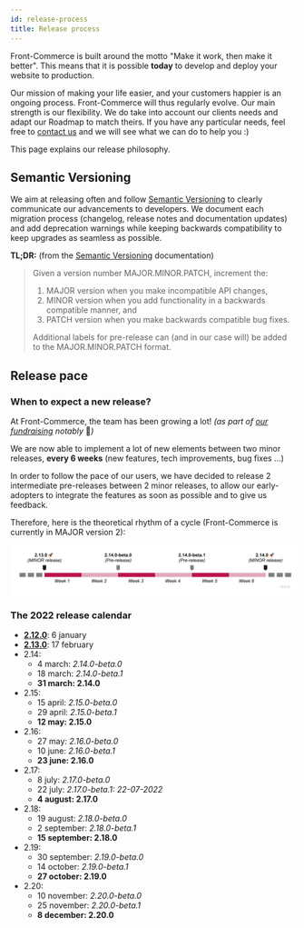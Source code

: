 ```yaml
---
id: release-process
title: Release process
---
```


Front-Commerce is built around the motto "Make it work, then make it better". This means that it is possible **today** to develop and deploy your website to production.

Our mission of making your life easier, and your customers happier is an ongoing process. Front-Commerce will thus regularly evolve. Our main strength is our flexibility. We do take into account our clients needs and adapt our Roadmap to match theirs. If you have any particular needs, feel free to <span class="intercom-launcher">[contact us](mailto:hello@front-commerce.com)</span> and we will see what we can do to help you :)

This page explains our release philosophy.

## Semantic Versioning

We aim at releasing often and follow [Semantic Versioning](https://semver.org) to clearly communicate our advancements to developers. We document each migration process (changelog, release notes and documentation updates) and add deprecation warnings while keeping backwards compatibility to keep upgrades as seamless as possible.

**TL;DR:** (from the [Semantic Versioning](https://semver.org) documentation)

> Given a version number MAJOR.MINOR.PATCH, increment the:
>
> 1. MAJOR version when you make incompatible API changes,
> 2. MINOR version when you add functionality in a backwards compatible manner, and
> 3. PATCH version when you make backwards compatible bug fixes.
>
> Additional labels for pre-release can (and in our case will) be added to the MAJOR.MINOR.PATCH format.

## Release pace

### When to expect a new release?

At Front-Commerce, the team has been growing a lot! _(as part of [our fundraising](https://www.usine-digitale.fr/article/front-commerce-leve-1-5-million-d-euros-pour-sa-solution-d-optimisation-des-boutiques-en-ligne.N1163477) notably_ 👀*)*

We are now able to implement a lot of new elements between two minor releases, **every 6 weeks** (new features, tech improvements, bug fixes ...)

In order to follow the pace of our users, we have decided to release 2 intermediate pre-releases between 2 minor releases, to allow our early-adopters to integrate the features as soon as possible and to give us feedback.

Therefore, here is the theoretical rhythm of a cycle (Front-Commerce is currently in MAJOR version 2):

![Front-Commerce’s release pace and cycles](/docs/appendices/assets/release-pace.jpg)

### The 2022 release calendar

- **[2.12.0](/docs/appendices/release-notes.html#2-12-0-2022-01-06)**: 6 january
- **[2.13.0](/docs/appendices/migration-guides.html#2-12-0-gt-2-13-0)**: 17 february
- 2.14:
  - 4 march: _2.14.0-beta.0_
  - 18 march: _2.14.0-beta.1_
  - **31 march: 2.14.0**
- 2.15:
  - 15 april: _2.15.0-beta.0_
  - 29 april: _2.15.0-beta.1_
  - **12 may: 2.15.0**
- 2.16:
  - 27 may: _2.16.0-beta.0_
  - 10 june: _2.16.0-beta.1_
  - **23 june: 2.16.0**
- 2.17:
  - 8 july: _2.17.0-beta.0_
  - 22 july: _2.17.0-beta.1: 22-07-2022_
  - **4 august: 2.17.0**
- 2.18:
  - 19 august: _2.18.0-beta.0_
  - 2 september: _2.18.0-beta.1_
  - **15 september: 2.18.0**
- 2.19:
  - 30 september: _2.19.0-beta.0_
  - 14 october: _2.19.0-beta.1_
  - **27 october: 2.19.0**
- 2.20:
  - 10 november: _2.20.0-beta.0_
  - 25 november: _2.20.0-beta.1_
  - **8 december: 2.20.0**
